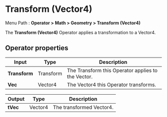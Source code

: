 # Transform (Vector4)

Menu Path : **Operator > Math > Geometry > Transform (Vector4)**

The **Transform (Vector4)** Operator applies a transformation to a Vector4.

## Operator properties

| **Input**     | **Type**  | **Description**                                    |
| ------------- | --------- | -------------------------------------------------- |
| **Transform** | Transform | The Transform this Operator applies to the Vector. |
| **Vec**       | Vector4   | The Vector4 this Operator transforms.              |

| **Output** | **Type** | **Description**          |
| ---------- | -------- | ------------------------ |
| **tVec**   | Vector4  | The transformed Vector4. |

